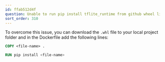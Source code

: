 ```yaml
---
id: ffab512d4f
question: Unable to run pip install tflite_runtime from github wheel links?
sort_order: 310
---
```


To overcome this issue, you can download the `.whl` file to your local project folder and in the Dockerfile add the following lines:

```dockerfile
COPY <file-name> .

RUN pip install <file-name>
```